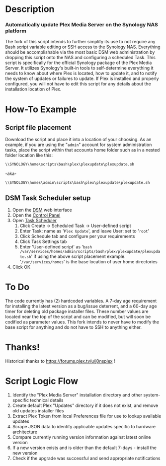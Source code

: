# Description  

### Automatically update Plex Media Server on the Synology NAS platform

The fork of this script intends to further simplify its use to not require any Bash script variable editing or SSH access to the Synology NAS. Everything should be accomplishable via the most basic DSM web administration by dropping this script onto the NAS and configuring a scheduled Task. This script is specifically for the official Synology package of the Plex Media Server. It utilizes Synology's built-in tools to self-determine everything it needs to know about where Plex is located, how to update it, and to notify the system of updates or failures to update.  If Plex is installed and properly configured, you will not have to edit this script for any details about the installation location of Plex.

# How-To Example

## Script file placement

Download the script and place it into a location of your choosing. As an example, if you are using the "`admin`" account for system administration tasks, place the script within that accounts home folder such as in a nested folder location like this:

    \\SYNOLOGY\home\scripts\bash\plex\plexupdate\plexupdate.sh

-aka-

    \\SYNOLOGY\homes\admin\scripts\bash\plex\plexupdate\plexupdate.sh

## DSM Task Scheduler setup

1. Open the [DSM](https://www.synology.com/en-global/knowledgebase/DSM/help) web interface
1. Open the [Control Panel](https://www.synology.com/en-global/knowledgebase/DSM/help/DSM/AdminCenter/ControlPanel_desc)
1. Open [Task Scheduler](https://www.synology.com/en-global/knowledgebase/DSM/help/DSM/AdminCenter/system_taskscheduler)
   1. Click Create -> Scheduled Task -> User-defined script
   1. Enter Task: name as '`Plex Update`', and leave User: set to '`root`'
   1. Click Schedule tab and configure per your requirements
   1. Click Task Settings tab
   1. Enter 'User-defined script' as '`bash /var/services/homes/admin/scripts/bash/plex/plexupdate/plexupdate.sh`' if using the above script placement example. '`/var/services/homes`' is the base location of user home directories
1. Click OK

# To Do  

The code currently has (2) hardcoded variables.  A 7-day age requirement for installing the latest version as a bug/issue deterrent, and a 60-day age timer for deleting old package installer files. These number values are located near the top of the script and can be modified, but will soon be codified as parameter values. This fork intends to never have to modify the base script for anything and do not have to SSH to anything either.

# Thanks!

Historical thanks to https://forums.plex.tv/u/j0nsplex !

# Script Logic Flow

1. Identify the "Plex Media Server" installation directory and other system-specific technical details
1. Create default Plex "Updates" directory if it does not exist, and remove old updates installer files
1. Extract Plex Token from local Preferences file for use to lookup available updates
1. Scrape JSON data to identify applicable updates specific to hardware architecture
1. Compare currently running version information against latest online version
1. If a new version exists and is older than the default 7-days - install the new version
1. Check if the upgrade was successful and send appropriate notifications
